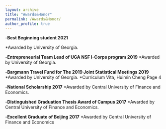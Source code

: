 ```yaml
---
layout: archive
title: "Awards&Honor"
permalink: /Awards&Honor/
author_profile: true
---
```


-**Best Beginning student 2021**

*Awarded by University of Georgia.

-**Entrepreneurial Team Lead of UGA NSF I-Corps program 2019**
*Awarded by University of Georgia.

-**Bargmann Travel Fund for The 2019 Joint Statistical Meetings 2019**
*Awarded by University of Georgia.
*Curriculum Vita, Huimin Cheng Page 4

-**National Scholarship 2017**
*Awarded by Central University of Finance and Economics.

-**Distinguished Graduation Thesis Award of Campus 2017**
*Awarded by Central University of Finance and Economics.

-**Excellent Graduate of Beijing 2017**
*Awarded by Central University of Finance and Economics

